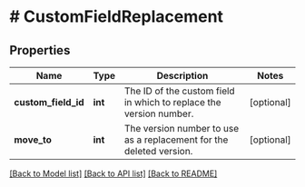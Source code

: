# # CustomFieldReplacement

## Properties

Name | Type | Description | Notes
------------ | ------------- | ------------- | -------------
**custom_field_id** | **int** | The ID of the custom field in which to replace the version number. | [optional]
**move_to** | **int** | The version number to use as a replacement for the deleted version. | [optional]

[[Back to Model list]](../../README.md#models) [[Back to API list]](../../README.md#endpoints) [[Back to README]](../../README.md)
